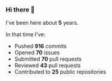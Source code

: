 ### Hi there 👋

I've been here about **5** years.

In that time I've:

- Pushed **916** commits
- Opened **70** issues
- Submitted **70** pull requests
- Reviewed **43** pull requests
- Contributed to **25** public repositories

<!-- ![My scrobbles](https://lastfm-recently-played.vercel.app/api?user=dotdub) -->
